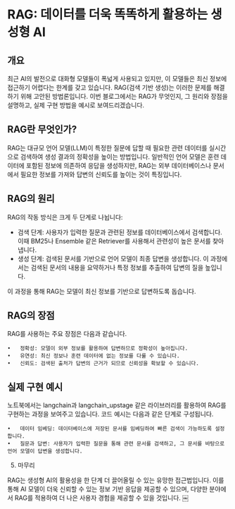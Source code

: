 # RAG: 데이터를 더욱 똑똑하게 활용하는 생성형 AI

## 개요

최근 AI의 발전으로 대화형 모델들이 폭넓게 사용되고 있지만, 이 모델들은 최신 정보에 접근하기 어렵다는 한계를 갖고 있습니다. RAG(검색 기반 생성)는 이러한 문제를 해결하기 위해 고안된 방법론입니다. 이번 블로그에서는 RAG가 무엇인지, 그 원리와 장점을 설명하고, 실제 구현 방법을 예시로 보여드리겠습니다.

## RAG란 무엇인가?

RAG는 대규모 언어 모델(LLM)이 특정한 질문에 답할 때 필요한 관련 데이터를 실시간으로 검색하여 생성 결과의 정확성을 높이는 방법입니다. 일반적인 언어 모델은 훈련 데이터에 포함된 정보에 의존하여 응답을 생성하지만, RAG는 외부 데이터베이스나 문서에서 필요한 정보를 가져와 답변의 신뢰도를 높이는 것이 특징입니다.

## RAG의 원리

RAG의 작동 방식은 크게 두 단계로 나뉩니다:

- 검색 단계: 사용자가 입력한 질문과 관련된 정보를 데이터베이스에서 검색합니다. 이때 BM25나 Ensemble 같은 Retriever를 사용해서 관련성이 높은 문서를 찾아냅니다.
- 생성 단계: 검색된 문서를 기반으로 언어 모델이 최종 답변을 생성합니다. 이 과정에서는 검색된 문서의 내용을 요약하거나 특정 정보를 추출하여 답변의 질을 높입니다.

이 과정을 통해 RAG는 모델이 최신 정보를 기반으로 답변하도록 돕습니다.

## RAG의 장점

RAG를 사용하는 주요 장점은 다음과 같습니다.

    •	정확성: 모델이 외부 정보를 활용하여 답변하므로 정확성이 높아집니다.
    •	유연성: 최신 정보나 훈련 데이터에 없는 정보를 다룰 수 있습니다.
    •	신뢰도: 검색된 출처가 답변의 근거가 되므로 신뢰성을 확보할 수 있습니다.

## 실제 구현 예시

노트북에서는 langchain과 langchain_upstage 같은 라이브러리를 활용하여 RAG를 구현하는 과정을 보여주고 있습니다. 코드 예시는 다음과 같은 단계로 구성됩니다.

    •	데이터 임베딩: 데이터베이스에 저장된 문서를 임베딩하여 빠른 검색이 가능하도록 설정합니다.
    •	질문과 답변: 사용자가 입력한 질문을 통해 관련 문서를 검색하고, 그 문서를 바탕으로 언어 모델이 답변을 생성합니다.

5. 마무리

RAG는 생성형 AI의 활용성을 한 단계 더 끌어올릴 수 있는 유망한 접근법입니다. 이를 통해 AI 모델이 더욱 신뢰할 수 있는 정보 기반 응답을 제공할 수 있으며, 다양한 분야에서 RAG를 적용하여 더 나은 사용자 경험을 제공할 수 있을 것입니다. ￼
